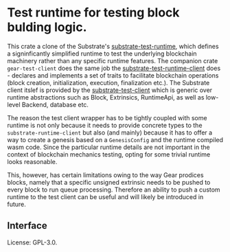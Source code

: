 # Test runtime for testing block bulding logic.

This crate a clone of the Substrate's [substrate-test-runtime](https://github.com/paritytech/substrate/tree/master/test-utils/runtime), which defines a signinficantly simplified runtime to test the underlying blockchain machinery rather than any specific runtime features.
The companion crate `gear-test-client` does the same job the [substrate-test-runtime-client](https://github.com/paritytech/substrate/tree/master/test-utils/runtime/client) does - declares and implements a set of traits to facilitate blockchain operations (block creation, initialization, execution, finalization etc.). The Substrate client itslef is provided by the [substrate-test-client](https://github.com/paritytech/substrate/tree/master/test-utils/client) which is generic over runtime abstractions such as Block, Extrinsics, RuntimeApi, as well as low-level Backend, database etc.

The reason the test client wrapper has to be tightly coupled with some runtime is not only because it needs to provide concrete types to the `substrate-runtime-client` but also (and mainly) because it has to offer a way to create a genesis based on a `GenesisConfig` and the runtime compiled wasm code. Since the particular runtime details are not important in the context of blockchain mechanics testing, opting for some trivial runtime looks reasonable.

This, however, has certain limitations owing to the way Gear prodices blocks, namely that a specific unsigned extrinsic needs to be pushed to every block to run queue processing. Therefore an ability to push a custom runtime to the test client can be useful and will likely be introduced in future.

## Interface

License: GPL-3.0.
